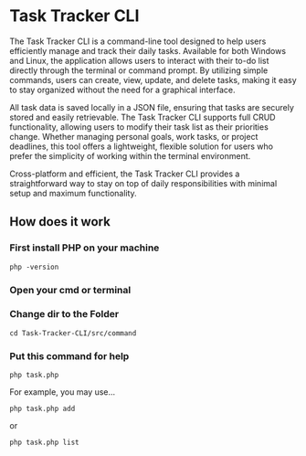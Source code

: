 # Task Tracker CLI

The Task Tracker CLI is a command-line tool designed to help users efficiently manage and track their daily tasks. Available for both Windows and Linux, the application allows users to interact with their to-do list directly through the terminal or command prompt. By utilizing simple commands, users can create, view, update, and delete tasks, making it easy to stay organized without the need for a graphical interface.

All task data is saved locally in a JSON file, ensuring that tasks are securely stored and easily retrievable. The Task Tracker CLI supports full CRUD functionality, allowing users to modify their task list as their priorities change. Whether managing personal goals, work tasks, or project deadlines, this tool offers a lightweight, flexible solution for users who prefer the simplicity of working within the terminal environment.

Cross-platform and efficient, the Task Tracker CLI provides a straightforward way to stay on top of daily responsibilities with minimal setup and maximum functionality.

## How does it work

### First install PHP on your machine 
```shell
php -version
```
### Open your cmd or terminal 

### Change dir to the Folder
```shell
cd Task-Tracker-CLI/src/command
```

### Put this command for help
```shell
php task.php 
```

For example, you may use...
```shell
php task.php add
```
or
```shell
php task.php list
```
